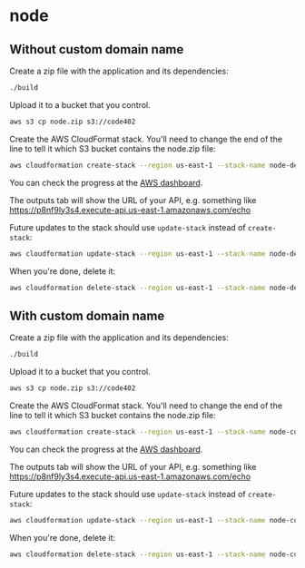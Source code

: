# node

## Without custom domain name

Create a zip file with the application and its dependencies:

```bash
./build
```

Upload it to a bucket that you control.
```bash
aws s3 cp node.zip s3://code402
```

Create the AWS CloudFormat stack. You'll need to change the end of the line to tell it which S3 bucket contains the node.zip file:

```bash
aws cloudformation create-stack --region us-east-1 --stack-name node-demo --template-body file://stack.yaml --capabilities CAPABILITY_IAM --parameters ParameterKey=S3Bucket,ParameterValue=code402
```

You can check the progress at the [AWS dashboard](https://console.aws.amazon.com/cloudformation/home).

The outputs tab will show the URL of your API, e.g. something like https://p8nf9ly3s4.execute-api.us-east-1.amazonaws.com/echo

Future updates to the stack should use `update-stack` instead of `create-stack`:
```bash
aws cloudformation update-stack --region us-east-1 --stack-name node-demo --template-body file://stack.yaml --capabilities CAPABILITY_IAM
```

When you're done, delete it:

```bash
aws cloudformation delete-stack --region us-east-1 --stack-name node-demo
```

## With custom domain name

Create a zip file with the application and its dependencies:

```bash
./build
```

Upload it to a bucket that you control.
```bash
aws s3 cp node.zip s3://code402
```

Create the AWS CloudFormat stack. You'll need to change the end of the line to tell it which S3 bucket contains the node.zip file:

```bash
aws cloudformation create-stack --region us-east-1 --stack-name node-custom-domain-demo --template-body file://stack-custom-domain.yaml --capabilities CAPABILITY_IAM --parameters ParameterKey=S3Bucket,ParameterValue=code402 ParameterKey=DomainName,ParameterValue=java-echo.code402.com ParameterKey=HostedZoneId,ParameterValue=Z2M7YRI8V9GBAF
```

You can check the progress at the [AWS dashboard](https://console.aws.amazon.com/cloudformation/home).

The outputs tab will show the URL of your API, e.g. something like https://p8nf9ly3s4.execute-api.us-east-1.amazonaws.com/echo

Future updates to the stack should use `update-stack` instead of `create-stack`:
```bash
aws cloudformation update-stack --region us-east-1 --stack-name node-custom-domain-demo --template-body file://stack-custom-domain.yaml --capabilities CAPABILITY_IAM
```

When you're done, delete it:

```bash
aws cloudformation delete-stack --region us-east-1 --stack-name node-custom-domain-demo
```
